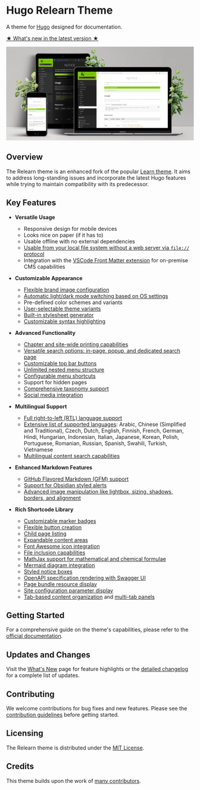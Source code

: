# Hugo Relearn Theme

A theme for [Hugo](https://gohugo.io/) designed for documentation.

[★ What's new in the latest version ★](https://mcshelby.github.io/hugo-theme-relearn/basics/releasenotes)

![Image of the Relearn theme in light and dark mode on phone, tablet and desktop](https://github.com/McShelby/hugo-theme-relearn/raw/main/images/hero.png)

## Overview

The Relearn theme is an enhanced fork of the popular [Learn theme](https://github.com/matcornic/hugo-theme-learn). It aims to address long-standing issues and incorporate the latest Hugo features while trying to maintain compatibility with its predecessor.

## Key Features

- **Versatile Usage**
  - Responsive design for mobile devices
  - Looks nice on paper (if it has to)
  - Usable offline with no external dependencies
  - [Usable from your local file system without a web server via `file://` protocol](https://mcshelby.github.io/hugo-theme-relearn/configuration/customization#file-system)
  - Integration with the [VSCode Front Matter extension](https://github.com/estruyf/vscode-front-matter) for on-premise CMS capabilities

- **Customizable Appearance**
  - [Flexible brand image configuration](https://mcshelby.github.io/hugo-theme-relearn/configuration/branding#change-the-logo)
  - [Automatic light/dark mode switching based on OS settings](https://mcshelby.github.io/hugo-theme-relearn/configuration/branding#adjust-to-os-settings)
  - Pre-defined color schemes and variants
  - [User-selectable theme variants](https://mcshelby.github.io/hugo-theme-relearn/configuration/branding#multiple-variants)
  - [Built-in stylesheet generator](https://mcshelby.github.io/hugo-theme-relearn/configuration/generator)
  - [Customizable syntax highlighting](https://mcshelby.github.io/hugo-theme-relearn/shortcodes/highlight)

- **Advanced Functionality**
  - [Chapter and site-wide printing capabilities](https://mcshelby.github.io/hugo-theme-relearn/configuration/customization#activate-print-support)
  - [Versatile search options: in-page, popup, and dedicated search page](https://mcshelby.github.io/hugo-theme-relearn/configuration/customization#configure-search)
  - [Customizable top bar buttons](https://mcshelby.github.io/hugo-theme-relearn/configuration/topbar)
  - [Unlimited nested menu structure](https://mcshelby.github.io/hugo-theme-relearn/content/organization)
  - [Configurable menu shortcuts](https://mcshelby.github.io/hugo-theme-relearn/configuration/menushortcuts)
  - Support for hidden pages
  - [Comprehensive taxonomy support](https://mcshelby.github.io/hugo-theme-relearn/content/taxonomy)
  - [Social media integration](https://mcshelby.github.io/hugo-theme-relearn/configuration/customization#social-media-meta-tags)

- **Multilingual Support**
  - [Full right-to-left (RTL) language support](https://mcshelby.github.io/hugo-theme-relearn/configuration/i18n)
  - [Extensive list of supported languages](https://mcshelby.github.io/hugo-theme-relearn/configuration/i18n#basic-configuration): Arabic, Chinese (Simplified and Traditional), Czech, Dutch, English, Finnish, French, German, Hindi, Hungarian, Indonesian, Italian, Japanese, Korean, Polish, Portuguese, Romanian, Russian, Spanish, Swahili, Turkish, Vietnamese
  - [Multilingual content search capabilities](https://mcshelby.github.io/hugo-theme-relearn/configuration/i18n#search)

- **Enhanced Markdown Features**
  - [GitHub Flavored Markdown (GFM) support](https://mcshelby.github.io/hugo-theme-relearn/content/markdown)
  - [Support for Obsidian styled alerts](https://mcshelby.github.io/hugo-theme-relearn/content/markdown#obsidian-styled-alerts)
  - [Advanced image manipulation like lightbox, sizing, shadows, borders, and alignment](https://mcshelby.github.io/hugo-theme-relearn/content/imageeffects)

- **Rich Shortcode Library**
  - [Customizable marker badges](https://mcshelby.github.io/hugo-theme-relearn/shortcodes/badge)
  - [Flexible button creation](https://mcshelby.github.io/hugo-theme-relearn/shortcodes/button)
  - [Child page listing](https://mcshelby.github.io/hugo-theme-relearn/shortcodes/children)
  - [Expandable content areas](https://mcshelby.github.io/hugo-theme-relearn/shortcodes/expand)
  - [Font Awesome icon integration](https://mcshelby.github.io/hugo-theme-relearn/shortcodes/icon)
  - [File inclusion capabilities](https://mcshelby.github.io/hugo-theme-relearn/shortcodes/include)
  - [MathJax support for mathematical and chemical formulae](https://mcshelby.github.io/hugo-theme-relearn/shortcodes/math)
  - [Mermaid diagram integration](https://mcshelby.github.io/hugo-theme-relearn/shortcodes/mermaid)
  - [Styled notice boxes](https://mcshelby.github.io/hugo-theme-relearn/shortcodes/notice)
  - [OpenAPI specification rendering with Swagger UI](https://mcshelby.github.io/hugo-theme-relearn/shortcodes/openapi)
  - [Page bundle resource display](https://mcshelby.github.io/hugo-theme-relearn/shortcodes/resources)
  - [Site configuration parameter display](https://mcshelby.github.io/hugo-theme-relearn/shortcodes/siteparam)
  - [Tab-based content organization](https://mcshelby.github.io/hugo-theme-relearn/shortcodes/tab) and [multi-tab panels](https://mcshelby.github.io/hugo-theme-relearn/shortcodes/tabs)

## Getting Started

For a comprehensive guide on the theme's capabilities, please refer to the [official documentation](https://mcshelby.github.io/hugo-theme-relearn/basics/quickstart).

## Updates and Changes

Visit the [What's New](https://mcshelby.github.io/hugo-theme-relearn/basics/releasenotes) page for feature highlights or the [detailed changelog](https://mcshelby.github.io/hugo-theme-relearn/basics/changelog) for a complete list of updates.

## Contributing

We welcome contributions for bug fixes and new features. Please see the [contribution guidelines](https://mcshelby.github.io/hugo-theme-relearn/dev/contributing) before getting started.

## Licensing

The Relearn theme is distributed under the [MIT License](https://github.com/McShelby/hugo-theme-relearn/blob/main/LICENSE).

## Credits

This theme builds upon the work of [many contributors](https://mcshelby.github.io/hugo-theme-relearn/more/credits).

